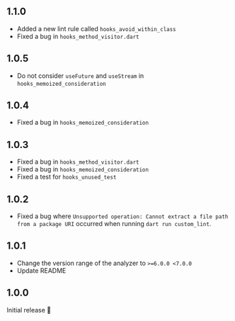 ## 1.1.0

- Added a new lint rule called `hooks_avoid_within_class`
- Fixed a bug in `hooks_method_visitor.dart`

## 1.0.5

- Do not consider `useFuture` and `useStream` in `hooks_memoized_consideration`

## 1.0.4

- Fixed a bug in `hooks_memoized_consideration`

## 1.0.3

- Fixed a bug in `hooks_method_visitor.dart`
- Fixed a bug in `hooks_memoized_consideration`
- Fixed a test for `hooks_unused_test`

## 1.0.2

- Fixed a bug where `Unsupported operation: Cannot extract a file path from a package URI` occurred when running `dart run custom_lint`.

## 1.0.1

- Change the version range of the analyzer to `>=6.0.0 <7.0.0`
- Update README

## 1.0.0

Initial release 🎉
